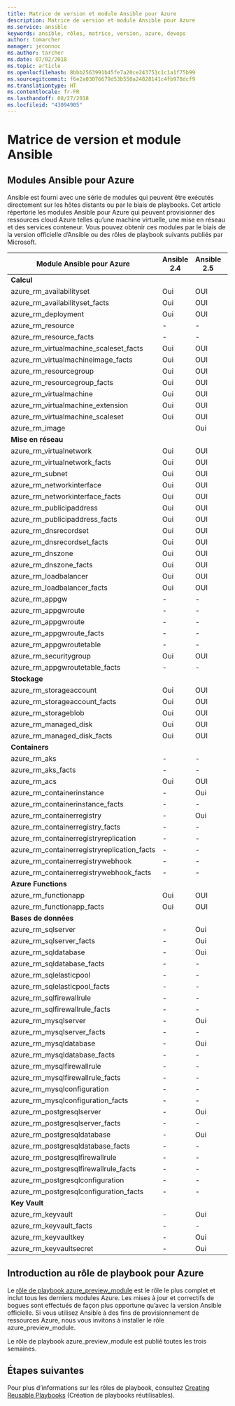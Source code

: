 ```yaml
---
title: Matrice de version et module Ansible pour Azure
description: Matrice de version et module Ansible pour Azure
ms.service: ansible
keywords: ansible, rôles, matrice, version, azure, devops
author: tomarcher
manager: jeconnoc
ms.author: tarcher
ms.date: 07/02/2018
ms.topic: article
ms.openlocfilehash: 8bbb2563991b45fe7a20ce243751c1c1a1f75b99
ms.sourcegitcommit: f6e2a03076679d53b550a24828141c4fb978dcf9
ms.translationtype: HT
ms.contentlocale: fr-FR
ms.lasthandoff: 08/27/2018
ms.locfileid: "43094905"
---
```

# <a name="ansible-module-and-version-matrix"></a>Matrice de version et module Ansible

## <a name="ansible-modules-for-azure"></a>Modules Ansible pour Azure
Ansible est fourni avec une série de modules qui peuvent être exécutés directement sur les hôtes distants ou par le biais de playbooks.
Cet article répertorie les modules Ansible pour Azure qui peuvent provisionner des ressources cloud Azure telles qu’une machine virtuelle, une mise en réseau et des services conteneur. Vous pouvez obtenir ces modules par le biais de la version officielle d’Ansible ou des rôles de playbook suivants publiés par Microsoft.

| Module Ansible pour Azure                   |  Ansible 2.4 |  Ansible 2.5 |  Ansible 2.6 |  Rôle de playbook [azure_preview_module](#introduction-to-azurepreviewmodule) | 
|---------------------------------------------|--------------|--------------|-----------------------------|-------------------------------------| 
| **Calcul**                    |           |                          |                          |                                  | 
| azure_rm_availabilityset                    | Oui          | OUI                         | OUI          | Oui                                 | 
| azure_rm_availabilityset_facts              | Oui          | OUI                         | OUI          | Oui                                 | 
| azure_rm_deployment                         | Oui          | OUI                         | OUI          | Oui                                 | 
| azure_rm_resource                           | -            | -                           | Oui          | Oui                                 | 
| azure_rm_resource_facts                     | -            | -                           | Oui          | Oui                                 | 
| azure_rm_virtualmachine_scaleset_facts      | Oui          | OUI                         | OUI          | Oui                                 | 
| azure_rm_virtualmachineimage_facts          | Oui          | OUI                         | OUI          | Oui                                 | 
| azure_rm_resourcegroup                      | Oui          | OUI                         | OUI          | Oui                                 | 
| azure_rm_resourcegroup_facts                | Oui          | OUI                         | OUI          | Oui                                 | 
| azure_rm_virtualmachine                     | Oui          | OUI                         | OUI          | Oui                                 | 
| azure_rm_virtualmachine_extension           | Oui          | OUI                         | OUI          | Oui                                 | 
| azure_rm_virtualmachine_scaleset            | Oui          | OUI                         | OUI          | Oui                                 | 
| azure_rm_image                              |              | Oui                         | OUI          | Oui                                 | 
| **Mise en réseau**                    |           |                          |                          |                                  | 
| azure_rm_virtualnetwork                     | Oui          | OUI                         | OUI          | Oui                                 | 
| azure_rm_virtualnetwork_facts               | Oui          | OUI                         | OUI          | Oui                                 | 
| azure_rm_subnet                             | Oui          | OUI                         | OUI          | Oui                                 | 
| azure_rm_networkinterface                   | Oui          | OUI                         | OUI          | Oui                                 | 
| azure_rm_networkinterface_facts             | Oui          | OUI                         | OUI          | Oui                                 | 
| azure_rm_publicipaddress                    | Oui          | OUI                         | OUI          | Oui                                 | 
| azure_rm_publicipaddress_facts              | Oui          | OUI                         | OUI          | Oui                                 | 
| azure_rm_dnsrecordset                       | Oui          | OUI                         | OUI          | Oui                                 | 
| azure_rm_dnsrecordset_facts                 | Oui          | OUI                         | OUI          | Oui                                 | 
| azure_rm_dnszone                            | Oui          | OUI                         | OUI          | Oui                                 | 
| azure_rm_dnszone_facts                      | Oui          | OUI                         | OUI          | Oui                                 | 
| azure_rm_loadbalancer                       | Oui          | OUI                         | OUI          | Oui                                 | 
| azure_rm_loadbalancer_facts                 | Oui          | OUI                         | OUI          | Oui                                 | 
| azure_rm_appgw                              | -            | -                           | -            | Oui                                 | 
| azure_rm_appgwroute                         | -            | -                           | -            | Oui                                 | 
| azure_rm_appgwroute                         | -            | -                           | -            | Oui                                 |
| azure_rm_appgwroute_facts                   | -            | -                           | -            | Oui                                 |
| azure_rm_appgwroutetable                    | -            | -                           | -            | Oui                                 |
| azure_rm_securitygroup                      | Oui          | OUI                         | OUI          | Oui                                 | 
| azure_rm_appgwroutetable_facts              | -            | -                           | -            | Oui                                 | 
| **Stockage**                    |           |                          |                          |                                  | 
| azure_rm_storageaccount                     | Oui          | OUI                         | OUI          | Oui                                 | 
| azure_rm_storageaccount_facts               | Oui          | OUI                         | OUI          | Oui                                 | 
| azure_rm_storageblob                        | Oui          | OUI                         | OUI          | Oui                                 | 
| azure_rm_managed_disk                       | Oui          | OUI                         | OUI          | Oui                                 | 
| azure_rm_managed_disk_facts                 | Oui          | OUI                         | OUI          | Oui                                 | 
| **Containers**                    |           |                          |                          |                                  | 
| azure_rm_aks                                | -            | -                           | Oui          | Oui                                 | 
| azure_rm_aks_facts                          | -            | -                           | Oui          | Oui                                 | 
| azure_rm_acs                                | Oui          | OUI                         | OUI          | Oui                                 | 
| azure_rm_containerinstance                  | -            | Oui                         | OUI          | Oui                                 | 
| azure_rm_containerinstance_facts            | -            | -                           | -            | Oui                                 | 
| azure_rm_containerregistry                  | -            | Oui                         | OUI          | Oui                                 | 
| azure_rm_containerregistry_facts            | -            | -                           | -            | Oui                                 | 
| azure_rm_containerregistryreplication       | -            | -                           | -            | Oui                                 | 
| azure_rm_containerregistryreplication_facts | -            | -                           | -            | Oui                                 | 
| azure_rm_containerregistrywebhook           | -            | -                           | -            | Oui                                 | 
| azure_rm_containerregistrywebhook_facts     | -            | -                           | -            | Oui                                 | 
| **Azure Functions**                    |           |                          |                          |                                  | 
| azure_rm_functionapp                        | Oui          | OUI                         | OUI          | Oui                                 | 
| azure_rm_functionapp_facts                  | Oui          | OUI                         | OUI          | Oui                                 | 
| **Bases de données**                    |           |                          |                          |                                  | 
| azure_rm_sqlserver                          | -            | Oui                         | OUI          | Oui                                 | 
| azure_rm_sqlserver_facts                    | -            | Oui                         | OUI          | Oui                                 | 
| azure_rm_sqldatabase                        | -            | Oui                         | OUI          | Oui                                 | 
| azure_rm_sqldatabase_facts                  | -            | -                           | -            | Oui                                 | 
| azure_rm_sqlelasticpool                     | -            | -                           | -            | Oui                                 | 
| azure_rm_sqlelasticpool_facts               | -            | -                           | -            | Oui                                 | 
| azure_rm_sqlfirewallrule                    | -            | -                           | -            | Oui                                 | 
| azure_rm_sqlfirewallrule_facts              | -            | -                           | -            | Oui                                 | 
| azure_rm_mysqlserver                        | -            | Oui                         | OUI          | Oui                                 | 
| azure_rm_mysqlserver_facts                  | -            | -                           | -            | Oui                                 | 
| azure_rm_mysqldatabase                      | -            | Oui                         | OUI          | Oui                                 | 
| azure_rm_mysqldatabase_facts                | -            | -                           | -            | Oui                                 | 
| azure_rm_mysqlfirewallrule                  | -            | -                           | -            | Oui                                 | 
| azure_rm_mysqlfirewallrule_facts            | -            | -                           | -            | Oui                                 | 
| azure_rm_mysqlconfiguration                 | -            | -                           | -            | Oui                                 | 
| azure_rm_mysqlconfiguration_facts           | -            | -                           | -            | Oui                                 | 
| azure_rm_postgresqlserver                   | -            | Oui                         | OUI          | Oui                                 | 
| azure_rm_postgresqlserver_facts             | -            | -                           | -            | Oui                                 | 
| azure_rm_postgresqldatabase                 | -            | Oui                         | OUI          | Oui                                 | 
| azure_rm_postgresqldatabase_facts           | -            | -                           | -            | Oui                                 | 
| azure_rm_postgresqlfirewallrule             | -            | -                           | -            | Oui                                 | 
| azure_rm_postgresqlfirewallrule_facts       | -            | -                           | -            | Oui                                 | 
| azure_rm_postgresqlconfiguration            | -            | -                           | -            | Oui                                 | 
| azure_rm_postgresqlconfiguration_facts      | -            | -                           | -            | Oui                                 | 
| **Key Vault**                    |           |                          |                          |                                  | 
| azure_rm_keyvault                           | -            | Oui                         | OUI          | Oui                                 |
| azure_rm_keyvault_facts                     | -            | -                           | -            | Oui                                 |
| azure_rm_keyvaultkey                        | -            | Oui                         | OUI          | Oui                                 |
| azure_rm_keyvaultsecret                     | -            | Oui                         | OUI          | Oui                                 |


## <a name="introduction-to-playbook-role-for-azure"></a>Introduction au rôle de playbook pour Azure
Le [rôle de playbook azure_preview_module](https://galaxy.ansible.com/Azure/azure_preview_modules/) est le rôle le plus complet et inclut tous les derniers modules Azure. Les mises à jour et correctifs de bogues sont effectués de façon plus opportune qu’avec la version Ansible officielle. Si vous utilisez Ansible à des fins de provisionnement de ressources Azure, nous vous invitons à installer le rôle azure_preview_module.

Le rôle de playbook azure_preview_module est publié toutes les trois semaines.

## <a name="next-steps"></a>Étapes suivantes
Pour plus d’informations sur les rôles de playbook, consultez [Creating Reusable Playbooks](http://docs.ansible.com/ansible/latest/playbooks_reuse.html) (Création de playbooks réutilisables). 
